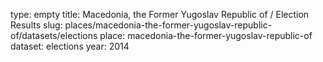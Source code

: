 type: empty
title: Macedonia, the Former Yugoslav Republic of / Election Results
slug: places/macedonia-the-former-yugoslav-republic-of/datasets/elections
place: macedonia-the-former-yugoslav-republic-of
dataset: elections
year: 2014
